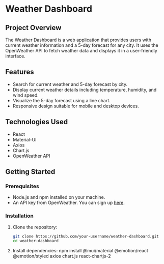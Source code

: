 # Weather Dashboard

## Project Overview
The Weather Dashboard is a web application that provides users with current weather information and a 5-day forecast for any city. It uses the OpenWeather API to fetch weather data and displays it in a user-friendly interface.

## Features
- Search for current weather and 5-day forecast by city.
- Display current weather details including temperature, humidity, and wind speed.
- Visualize the 5-day forecast using a line chart.
- Responsive design suitable for mobile and desktop devices.

## Technologies Used
- React
- Material-UI
- Axios
- Chart.js
- OpenWeather API

## Getting Started

### Prerequisites
- Node.js and npm installed on your machine.
- An API key from OpenWeather. You can sign up [here](https://home.openweathermap.org/users/sign_up).

### Installation

1. Clone the repository:
   ```bash
   git clone https://github.com/your-username/weather-dashboard.git
   cd weather-dashboard
2. Install dependencies:
    npm install @mui/material @emotion/react @emotion/styled axios chart.js react-chartjs-2